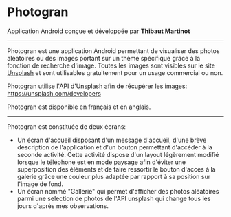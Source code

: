 # Photogran
Application Android conçue et développée par __Thibaut Martinot__

---

Photogran est une application Android permettant de visualiser des photos aléatoires ou des images portant sur un thème spécifique grâce à la fonction de recherche d'image. Toutes les images sont visibles sur le site [Unsplash](https://unsplash.com/) et sont utilisables gratuitement pour un usage commercial ou non.

Photogran utilise l'API d'Unsplash afin de récupérer les images: https://unsplash.com/developers

Photogran est disponible en français et en anglais.

--- 

Photogran est constituée de deux écrans: 
* Un écran d'accueil disposant d'un message d'accueil, d'une brève description de l'application et d'un bouton permettant d'accéder à la seconde activité. Cette activité dispose d'un layout légèrement modifié lorsque le téléphone est en mode paysage afin d'éviter une superposition des éléments et de faire ressortir le bouton d'accès à la galerie grâce une couleur plus adaptée par rapport à sa position sur l'image de fond.
* Un écran nommé "Gallerie" qui permet d'afficher des photos aléatoires parmi une selection de photos de l'API unsplash qui change tous les jours d'après mes observations.
